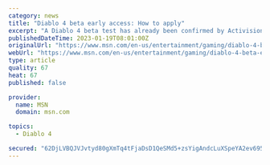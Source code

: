 ```yaml
---
category: news
title: "Diablo 4 beta early access: How to apply"
excerpt: "A Diablo 4 beta test has already been confirmed by Activision-Blizzard, which has demon hunters worldwide on edge. As with most modern multiplayer games, Blizzard will rely on the community to ..."
publishedDateTime: 2023-01-19T08:01:00Z
originalUrl: "https://www.msn.com/en-us/entertainment/gaming/diablo-4-beta-early-access-how-to-apply/ar-AA16wwEm"
webUrl: "https://www.msn.com/en-us/entertainment/gaming/diablo-4-beta-early-access-how-to-apply/ar-AA16wwEm"
type: article
quality: 67
heat: 67
published: false

provider:
  name: MSN
  domain: msn.com

topics:
  - Diablo 4

secured: "62DjLVBQJVJvtyd80gXmTq4tFjaDsD1QeSMd5+zsYigAndcLuXSpeYA2ev695Rc/cfnOmke8fNxPXBwGNH8UUZVd3YC9/NL1U8+v35iwHYI3YjzD2Iqz2r8+JOGYBnOggmWDADAU/G7YyCfV+Q2zYv6ojQxh4tNpQJelM/BsG67XpDLJSWF8EGhbRasozFUqTn0IyvGJycACv+wiJlTBD4bO8z0wNOj6lW+LhO+hWi9d+8X3k4dEljDlmUUkDG7sMmDQUzHrDvwrm0PxGJRcfZwcJyBdYyBxZPygSChyeu4h/cXLzAI7+f+Dmvpjc6mmIZek56vHFCcXJ6vzo/rF9c8xQKoN4KiuxF5oE9iD4zc=;xPb3Eiu1E0UBWXCjJJgjnA=="
---
```


